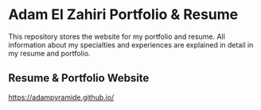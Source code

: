 # Adam El Zahiri Portfolio & Resume
This repository stores the website for my portfolio and resume. All information about my specialties and experiences are explained in detail in my resume and portfolio.

## Resume & Portfolio Website
https://adampyramide.github.io/